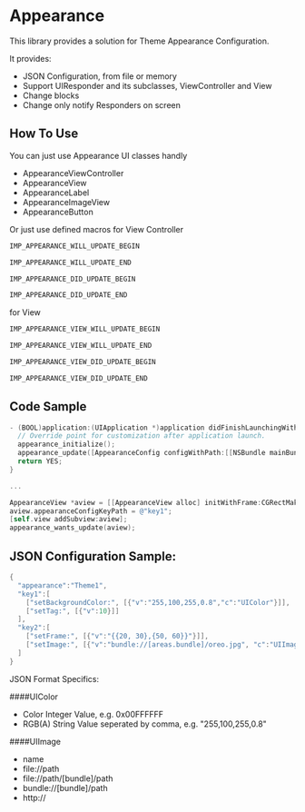 Appearance
=========
This library provides a solution for Theme Appearance Configuration.

It provides:

- JSON Configuration, from file or memory
- Support UIResponder and its subclasses, ViewController and View
- Change blocks
- Change only notify Responders on screen

How To Use
----------
You can just use Appearance UI classes handly

- AppearanceViewController
- AppearanceView
- AppearanceLabel
- AppearanceImageView
- AppearanceButton

Or just use defined macros for View Controller

```objective-c
IMP_APPEARANCE_WILL_UPDATE_BEGIN

IMP_APPEARANCE_WILL_UPDATE_END

IMP_APPEARANCE_DID_UPDATE_BEGIN

IMP_APPEARANCE_DID_UPDATE_END
```

for View

```objective-c
IMP_APPEARANCE_VIEW_WILL_UPDATE_BEGIN

IMP_APPEARANCE_VIEW_WILL_UPDATE_END

IMP_APPEARANCE_VIEW_DID_UPDATE_BEGIN

IMP_APPEARANCE_VIEW_DID_UPDATE_END
```
Code Sample
-----------

```objective-c
- (BOOL)application:(UIApplication *)application didFinishLaunchingWithOptions:(NSDictionary *)launchOptions {
  // Override point for customization after application launch.
  appearance_initialize();  
  appearance_update([AppearanceConfig configWithPath:[[NSBundle mainBundle] pathForResource:@"them1.json" ofType:nil]]);
  return YES;
}

...

AppearanceView *aview = [[AppearanceView alloc] initWithFrame:CGRectMake(100, 100, 100, 100)];
aview.appearanceConfigKeyPath = @"key1";
[self.view addSubview:aview];
appearance_wants_update(aview);
```

JSON Configuration Sample:
--------------------------

```objective-c
{
  "appearance":"Theme1",
  "key1":[
    ["setBackgroundColor:", [{"v":"255,100,255,0.8","c":"UIColor"}]],
    ["setTag:", [{"v":10}]]
  ],
  "key2":[
    ["setFrame:", [{"v":"{{20, 30},{50, 60}}"}]],
    ["setImage:", [{"v":"bundle://[areas.bundle]/oreo.jpg", "c":"UIImage"}]]
  ]
}
```

JSON Format Specifics:

####UIColor

- Color Integer Value, e.g. 0x00FFFFFF
- RGB(A) String Value seperated by comma, e.g. "255,100,255,0.8"

####UIImage

- name
- file://path
- file://path/[bundle]/path
- bundle://[bundle]/path
- http://






